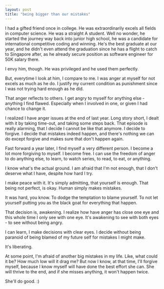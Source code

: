 ```yaml
---
layout: post
title: "being bigger than our mistakes"
--- 
```


I had a gifted friend once in college. He was extraordinarily excels all fields in computer science. He was a straight A student. Well no wonder, he started the journey way back into junior high school, he was a candidate for international competitive coding and winning. He's the best graduate at our year, and he didn't even attend the graduation since he has a flight to catch to Singapore after, as he already secure position as software engineer for 50K salary there.

I envy him, though. He was privileged and he used them perfectly.

But, everytime I look at him, I compare to me. I was anger at myself for not excels as much as he do. I justify my current condition as punishment since I was not trying hard enough as he did.

That anger reflects to others. I get angry to myself for anything else - anything I find flawed. Especially when I involved in one, or given I had chance to change it.

I realized I have anger issues at the end of last year. Long story short, I dealt with it by taking time-out, and taking some steps back. That episode is really alarming, that I decide I cannot be like that anymore. I decide to forgive. I decide that  mistakes indeed happen, and there's nothing we can do except forgive and makes sure that don't happen again.

Fast forward a year later, I find myself a very different person. I become a lot more forgiving to myself. I become free. I can use the freedom of anger to do anything else, to learn, to watch series, to read, to eat, or anything.

I know what's the actual ground. I am afraid that I'm not enough, that I don't deserve what I have, despite how hard I try.

I make peace with it. It's simply admitting, that yourself is enough. That being not perfect, is okay. Human simply makes mistakes.

It was hard, you know. To dodge the temptation to blame yourself. To not let yourself putting you as the black goat for everything that happen.

That decision is, awakening. I realize how have anger has close one eye and this whole time I only see with one eye. It's awakening to see with both eyes - to see without being angry.

I can learn, I make decisions with clear eyes. I decide without being paranoid of being blamed of my future self for mistakes I might make.

It's liberating.

At some point, I'm afraid of another big mistakes in my life. Like, what could it be? How much low will it drag me? But now I know, at that time, I'll forgive myself, because I know myself will have done the best effort she can. She will thrive to the end, and if she misses anything, it won't happen twice.

She'll do good. :)


